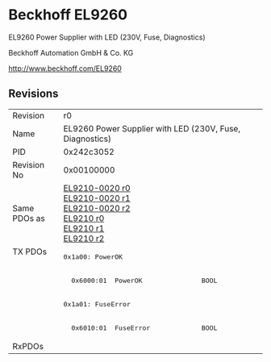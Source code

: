 # Beckhoff EL9260

EL9260 Power Supplier with LED (230V, Fuse, Diagnostics)

Beckhoff Automation GmbH & Co. KG

http://www.beckhoff.com/EL9260

## Revisions
<table>
<tr>
<td>Revision</td>
<td>r0</td>
</tr>
<tr>
<td>Name</td>
<td>EL9260 Power Supplier with LED (230V, Fuse, Diagnostics)</td>
</tr>
<tr>
<td>PID</td>
<td>0x242c3052</td>
</tr>
<tr>
<td>Revision No</td>
<td>0x00100000</td>
</tr>
<tr>
<td>Same PDOs as</td>
<td><a href="EL9210-0020.md">EL9210-0020 r0</a><br/><a href="EL9210-0020.md">EL9210-0020 r1</a><br/><a href="EL9210-0020.md">EL9210-0020 r2</a><br/><a href="EL9210.md">EL9210 r0</a><br/><a href="EL9210.md">EL9210 r1</a><br/><a href="EL9210.md">EL9210 r2</a></td>
</tr>
<tr>
<td rowspan=4 valign=top>TX PDOs</td>
<td><pre>0x1a00: PowerOK</pre></td>
<td></td>
</tr>
<tr>
<td><pre>  0x6000:01  PowerOK               BOOL</pre></td>
</tr>
<tr>
<td><pre>0x1a01: FuseError</pre></td>
</tr>
<tr>
<td><pre>  0x6010:01  FuseError             BOOL</pre></td>
</tr>
<tr>
<td>RxPDOs</td>
<td></td>
</tr>
</table>
